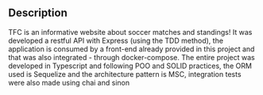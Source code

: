 ## Description

TFC is an informative website about soccer matches and standings! It was developed a restful API with Express (using the TDD method), the application is consumed by a front-end already provided in this project and that was also integrated - through docker-compose. The entire project was developed in Typescript and following POO and SOLID practices, the ORM used is Sequelize and the architecture pattern is MSC, integration tests were also made using chai and sinon

